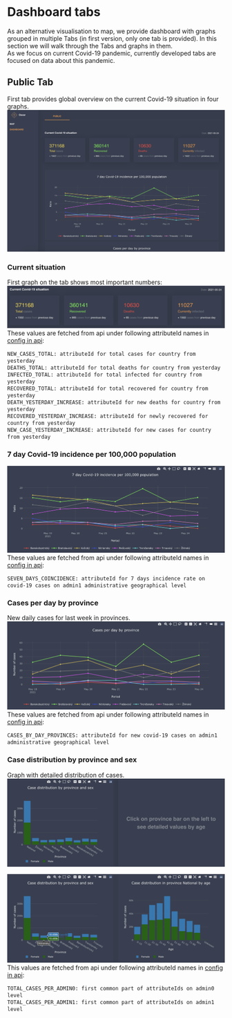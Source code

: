 # Dashboard tabs

As an alternative visualisation to map, we provide dashboard with graphs grouped in multiple Tabs (in first version, only one tab is provided). In this section we will walk through the Tabs and graphs in them.     
As we focus on current Covid-19 pandemic, currently developed tabs are focused on data about this pandemic.
     
## Public Tab     
First tab provides global overview on the current Covid-19 situation in four graphs.      
![publicTab](./screenshots/publicTab.png)
### Current situation
First graph on the tab shows most important numbers:
![currentSituation](./screenshots/currentSituation.png)    
These values are fetched from api under following attributeId names in [config in api](../data-structures/config-files.md#dashboard-tabs-config):     
```
NEW_CASES_TOTAL: attributeId for total cases for country from yesterday
DEATHS_TOTAL: attributeId for total deaths for country from yesterday
INFECTED_TOTAL: attributeId for total infected for country from yesterday
RECOVERED_TOTAL: attributeId for total recovered for country from yesterday
DEATH_YESTERDAY_INCREASE: attributeId for new deaths for country from yesterday
RECOVERED_YESTERDAY_INCREASE: attributeId for newly recovered for country from yesterday
NEW_CASE_YESTERDAY_INCREASE: attributeId for new cases for country from yesterday
```
### 7 day Covid-19 incidence per 100,000 population
![incidenceRate](./screenshots/incidenceRate.png)     
These values are fetched from api under following attributeId names in [config in api](../data-structures/config-files.md#dashboard-tabs-config):     
```
SEVEN_DAYS_COINCIDENCE: attributeId for 7 days incidence rate on covid-19 cases on admin1 administrative geographical level 
```
### Cases per day by province
New daily cases for last week in provinces.       
![casesPerDay](./screenshots/casesPerDay.png)      
These values are fetched from api under following attributeId names in [config in api](../data-structures/config-files.md#dashboard-tabs-config):  
```
CASES_BY_DAY_PROVINCES: attributeId for new covid-19 cases on admin1 administrative geographical level 
```     
### Case distribution by province and sex
Graph with detailed distribution of cases.      
![caseDistribution1](./screenshots/caseDistribution1.png)    
            

![caseDistribution2](./screenshots/caseDistribution2.png)        
This values are fetched from api under following attributeId names in [config in api](../data-structures/config-files.md#dashboard-tabs-config):      
```
TOTAL_CASES_PER_ADMIN0: first common part of attributeIds on admin0 level
TOTAL_CASES_PER_ADMIN1: first common part of attributeIds on admin1 level
```
